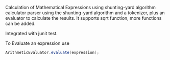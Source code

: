 Calculation of Mathematical Expressions using shunting-yard algorithm
calculator parser using the shunting-yard algorithm and a tokenizer, plus an evaluator to calculate the results.
It supports sqrt function, more functions can be added.

Integrated with junit test.

To Evaluate an expression use 
```java
ArithmeticEvaluator.evaluate(expression);
```
